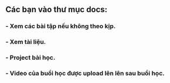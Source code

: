 ## Các bạn vào thư mục docs:
### - Xem các bài tập nếu không theo kịp.
### - Xem tài liệu.
### - Project bài học.
### - Video của buổi học được upload lên lên sau buổi học.
